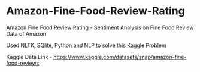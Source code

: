 # Amazon-Fine-Food-Review-Rating
Amazon Fine Food Review Rating - Sentiment Analysis on Fine Food Review Data of Amazon

Used NLTK, SQlite, Python and NLP to solve this Kaggle Problem

Kaggle Data Link - https://www.kaggle.com/datasets/snap/amazon-fine-food-reviews
